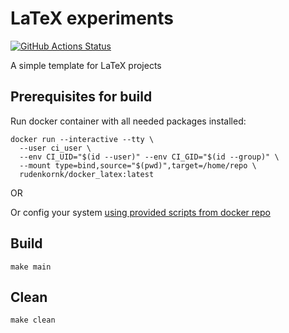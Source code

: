 # LaTeX experiments

[![GitHub Actions Status](https://github.com/rudenkornk/latex_experiments/actions/workflows/workflow.yml/badge.svg)](https://github.com/rudenkornk/latex_experiments/actions)

A simple template for LaTeX projects

## Prerequisites for build
Run docker container with all needed packages installed:
```shell
docker run --interactive --tty \
  --user ci_user \
  --env CI_UID="$(id --user)" --env CI_GID="$(id --group)" \
  --mount type=bind,source="$(pwd)",target=/home/repo \
  rudenkornk/docker_latex:latest
```

OR

Or config your system [using provided scripts from docker repo](https://github.com/rudenkornk/docker_latex#3-use-scripts-from-this-repository-to-setup-your-own-system)

## Build
```shell
make main
```

## Clean
```shell
make clean
```
